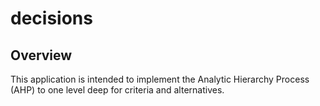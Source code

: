# decisions

## Overview

This application is intended to implement the Analytic Hierarchy Process (AHP) to one level deep for criteria and alternatives.
